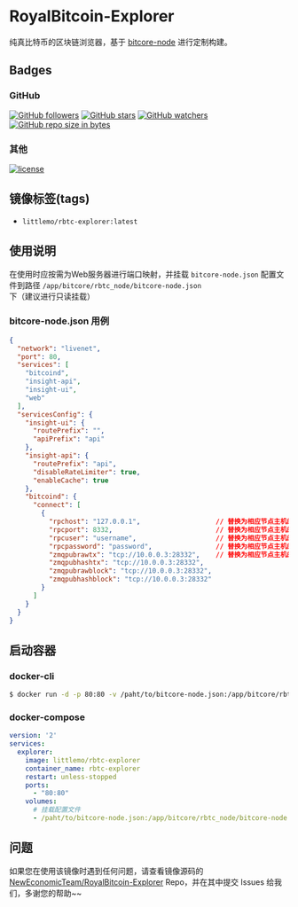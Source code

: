 # RoyalBitcoin-Explorer

纯真比特币的区块链浏览器，基于 [bitcore-node](https://github.com/bitpay/bitcore-node) 进行定制构建。

## Badges

### GitHub

[![GitHub followers](https://img.shields.io/github/followers/NewEconomicTeam.svg?label=github%20follow)](https://github.com/NewEconomicTeam/RoyalBitcoin-Explorer) [![GitHub stars](https://img.shields.io/github/stars/NewEconomicTeam/RoyalBitcoin-Explorer.svg?label=github%20stars)](https://github.com/NewEconomicTeam/RoyalBitcoin-Explorer) [![GitHub watchers](https://img.shields.io/github/watchers/NewEconomicTeam/RoyalBitcoin-Explorer.svg?label=github%20watch)](https://github.com/NewEconomicTeam/RoyalBitcoin-Explorer) [![GitHub repo size in bytes](https://img.shields.io/github/repo-size/NewEconomicTeam/RoyalBitcoin-Explorer.svg)](https://github.com/NewEconomicTeam/RoyalBitcoin-Explorer)

### 其他

[![license](https://img.shields.io/github/license/NewEconomicTeam/RoyalBitcoin-Explorer.svg)](https://github.com/NewEconomicTeam/RoyalBitcoin-Explorer)

## 镜像标签(tags)

- `littlemo/rbtc-explorer:latest`

## 使用说明

在使用时应按需为Web服务器进行端口映射，并挂载 `bitcore-node.json` 配置文件到路径 `/app/bitcore/rbtc_node/bitcore-node.json` 下（建议进行只读挂载）

### bitcore-node.json 用例

```json
{
  "network": "livenet",
  "port": 80,
  "services": [
    "bitcoind",
    "insight-api",
    "insight-ui",
    "web"
  ],
  "servicesConfig": {
    "insight-ui": {
      "routePrefix": "",
      "apiPrefix": "api"
    },
    "insight-api": {
      "routePrefix": "api",
      "disableRateLimiter": true,
      "enableCache": true
    },
    "bitcoind": {
      "connect": [
        {
          "rpchost": "127.0.0.1",                   // 替换为相应节点主机的IP地址
          "rpcport": 8332,                          // 替换为相应节点主机的RPC服务端口
          "rpcuser": "username",                    // 替换为相应节点主机的RPC用户名
          "rpcpassword": "password",                // 替换为相应节点主机的RPC密码
          "zmqpubrawtx": "tcp://10.0.0.3:28332",    // 替换为相应节点主机的ZMQ服务IP&端口，下同
          "zmqpubhashtx": "tcp://10.0.0.3:28332",
          "zmqpubrawblock": "tcp://10.0.0.3:28332",
          "zmqpubhashblock": "tcp://10.0.0.3:28332"
        }
      ]
    }
  }
}
```

## 启动容器

### docker-cli

```bash
$ docker run -d -p 80:80 -v /paht/to/bitcore-node.json:/app/bitcore/rbtc_node/bitcore-node.json --name rbtc-explorer littlemo/rbtc-explorer:latest
```

### docker-compose

```yml
version: '2'
services:
  explorer:
    image: littlemo/rbtc-explorer
    container_name: rbtc-explorer
    restart: unless-stopped
    ports:
      - "80:80"
    volumes:
      # 挂载配置文件
      - /paht/to/bitcore-node.json:/app/bitcore/rbtc_node/bitcore-node.json:ro
```

## 问题

如果您在使用该镜像时遇到任何问题，请查看镜像源码的 [NewEconomicTeam/RoyalBitcoin-Explorer](https://github.com/NewEconomicTeam/RoyalBitcoin-Explorer) Repo，并在其中提交 Issues 给我们，多谢您的帮助~~
